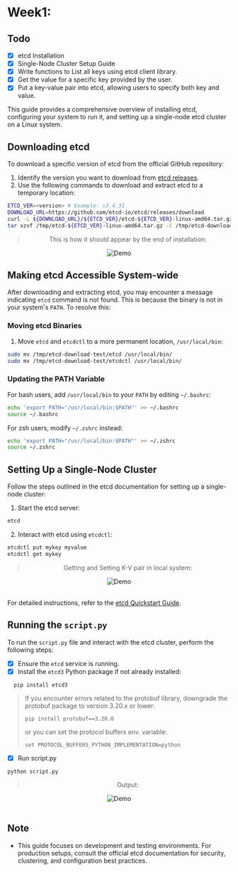 
# Week1: 
## Todo
- [X] etcd Installation
- [X] Single-Node Cluster Setup Guide
- [X] Write functions to List all keys using etcd client library.
- [X] Get the value for a specific key provided by the user.
- [X] Put a key-value pair into etcd, allowing users to specify both key
and value.

This guide provides a comprehensive overview of installing etcd, configuring your system to run it, and setting up a single-node etcd cluster on a Linux system.

## Downloading etcd

To download a specific version of etcd from the official GitHub repository:

1. Identify the version you want to download from [etcd releases](https://github.com/etcd-io/etcd/releases/).
2. Use the following commands to download and extract etcd to a temporary location:

```sh
ETCD_VER=<version> # Example: v3.4.31
DOWNLOAD_URL=https://github.com/etcd-io/etcd/releases/download
curl -L ${DOWNLOAD_URL}/${ETCD_VER}/etcd-${ETCD_VER}-linux-amd64.tar.gz -o /tmp/etcd-${ETCD_VER}-linux-amd64.tar.gz
tar xzvf /tmp/etcd-${ETCD_VER}-linux-amd64.tar.gz -C /tmp/etcd-download-test --strip-components=1
```

<div align="center">

> This is how it should appear by the end of installation:

  <img alt="Demo" src="https://github.com/Sohoxic/PES2UG21CS505-PES2UG21CS532-PES2UG21CS542-PES2UG21CS546-Building-a-distributed-k-v-store-with-etcd/blob/main/Assets/week1/installation.png" style="max-width: 100%; height: auto;" />

</div>

## Making etcd Accessible System-wide

After downloading and extracting etcd, you may encounter a message indicating `etcd` command is not found. This is because the binary is not in your system's `PATH`. To resolve this:

### Moving etcd Binaries

1. Move `etcd` and `etcdctl` to a more permanent location, `/usr/local/bin`:

```sh
sudo mv /tmp/etcd-download-test/etcd /usr/local/bin/
sudo mv /tmp/etcd-download-test/etcdctl /usr/local/bin/
```

### Updating the PATH Variable

For bash users, add `/usr/local/bin` to your `PATH` by editing `~/.bashrc`:

```sh
echo 'export PATH="/usr/local/bin:$PATH"' >> ~/.bashrc
source ~/.bashrc
```

For zsh users, modify `~/.zshrc` instead:

```sh
echo 'export PATH="/usr/local/bin:$PATH"' >> ~/.zshrc
source ~/.zshrc
```

## Setting Up a Single-Node Cluster

Follow the steps outlined in the etcd documentation for setting up a single-node cluster:

1. Start the etcd server:

```sh
etcd
```

2. Interact with etcd using `etcdctl`:

```sh
etcdctl put mykey myvalue
etcdctl get mykey
```

<div align="center">

> Getting and Setting K-V pair in local system:

  <img alt="Demo" src="https://github.com/Sohoxic/PES2UG21CS505-PES2UG21CS532-PES2UG21CS542-PES2UG21CS546-Building-a-distributed-k-v-store-with-etcd/blob/main/Assets/week1/RetrievingKVpair.png" style="max-width: 100%; height: auto;" />

</div>
<br/>

For detailed instructions, refer to the [etcd Quickstart Guide](https://etcd.io/docs/v3.5/quickstart/).

## Running the `script.py`

To run the `script.py` file and interact with the etcd cluster, perform the following steps:

- [X] Ensure the `etcd` service is running.
- [X] Install the `etcd3` Python package if not already installed:

```
  pip install etcd3
```
 > If you encounter errors related to the protobuf library, downgrade the protobuf package to version 3.20.x or lower:
> ```
> pip install protobuf==3.20.0
> ```
 > or you can set the protocol buffers env. variable:
> ```
> set PROTOCOL_BUFFERS_PYTHON_IMPLEMENTATION=python
> ```

- [X] Run script.py
```
python script.py
```

<div align="center">

> Output:

  <img alt="Demo" src="https://github.com/Sohoxic/PES2UG21CS505-PES2UG21CS532-PES2UG21CS542-PES2UG21CS546-Building-a-distributed-k-v-store-with-etcd/blob/main/Assets/week1/python1.png" style="max-width: 100%; height: auto;" />

</div>
<br/>

## Note

- This guide focuses on development and testing environments. For production setups, consult the official etcd documentation for security, clustering, and configuration best practices.
